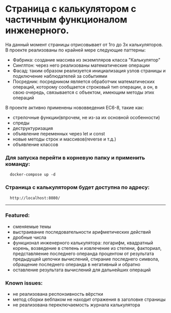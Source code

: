 # Страница с калькулятором с частичным функционалом инженерного.

На данный момент страницы отрисовывает от 1го до 3х калькуляторов. В проекте реализованы по крайней мере следующие паттерны:
- Фабрика: создание массива из экземпляров класса "Калькулятор"
- Синглтон: через него реализованы математические операции
- Фасад: таким образом реализуется инициализация узлов страницы и подключение наблюдателей за событиями
- Посредник: посредником является обработчик математических операций, которому сообщается строковый тип операции, а он, в свою очередь, связывается с объектом, имеющим методы этих операций

В проекте активно применены нововведения ЕС6-8, такие как:
- стрелочные функции(впрочем, не из-за их основной особенности)
- спреды
- деструктуризация
- объявление переменных через let и const
- новые методы строк и массивов(reverse и т.д.)
- объявление классов


### Для запуска перейти в корневую папку и применить команду:

```
  docker-compose up -d
```  

### Страница с калькулятором будет доступна по адресу: 

```
  http://localhost:8080/
```  
---
### Featured:
- сменяемые темы
- выстраивание последовательности арифметических действий
- дробные числа
- функционал инженерного калькулятора: логарифм, квадратный корень, возведение в степень и извлечение из степени, факториал, представляение последнего операнда процентом от результата предыдущей цепочки вычислений, стирание последнего символа, обращение последнего операнда в негативный и обратно
- оставление результата вычислений для дальнейших операций


### Known issues: 
-   не реализована респонзивность вёрстки
-   метод сборки вебпаком не находит отражения в заголовке страницы
-   не реализована переключаемость журнала калькулятора
  
